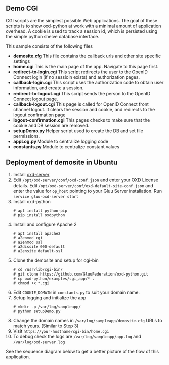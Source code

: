 ## Demo CGI

CGI scripts are the simplest possible Web applications. The goal of
these scripts is to show oxd-python at work with a minimal amount of
application overhead. A cookie is used to track a session id, which
is persisted using the simple python shelve database interface.

This sample consists of the following files

* **demosite.cfg** This file contains the callback urls and other site
specific settings
* **home.cgi** This is the main page of the app. Navigate to this page
first.
* **redirect-to-login.cgi** This script redirects the user to the
OpenID Connect login (if no sessioin exists) and authorization pages.
* **callback-login.cgi** This script uses the authorization code to
obtain user information, and create a session.
* **redirect-to-logout.cgi** This script sends the person to the
OpenID Connect logout page.
* **callback-logout.cgi** This page is called for OpenID Connect
front channel logout. It clears the session and cookie, and redirects
to the logout confirmation page
* **logout-confirmation.cgi** This pages checks to make sure that the
cookie and DB session are removed.
* **setupDemo.py** Helper script used to create the DB and set
file permissions.
* **appLog.py** Module to centralize logging code
* **constants.py** Module to centralize constant values

## Deployment of demosite in Ubuntu

1. Install [oxd-server](https://gluu.org/docs/oxd/install/)
2. Edit `/opt/oxd-server/conf/oxd-conf.json` and enter your OXD License details. Edit `/opt/oxd-server/conf/oxd-default-site-conf.json` and enter the value for `op_host` pointing to your Gluu Server installation. Run `service gluu-oxd-server start`
3. Install oxd-python
    ```
    # apt install python-pip
    # pip install oxdpython
    ```
3. Install and configure Apache 2
    ```
    # apt install apache2
    # a2enmod cgi
    # a2enmod ssl
    # a2dissite 000-default
    # a2ensite default-ssl
    ```
2. Clone the demosite and setup for cgi-bin
    ```
    # cd /usr/lib/cgi-bin/
    # git clone https://github.com/GluuFederation/oxd-python.git
    # cp oxd-python/examples/cgi_app/* .
    # chmod +x *.cgi
    ```
3. Edit `COOKIE_DOMAIN` in `constants.py` to suit your domain name.
4. Setup logging and initialize the app
    ```
    # mkdir -p /var/log/sampleapp/
    # python setupDemo.py
    ```
4. Change the domain names in `/var/log/sampleapp/demosite.cfg` URLs to match yours. (Similar to Step 3)
5. Visit `https://your-hostname/cgi-bin/home.cgi`
6. To debug check the logs are `/var/log/sampleapp/app.log` and `/var/log/oxd-server.log`

See the sequence diagram below to get a better picture of the flow of
this application.
